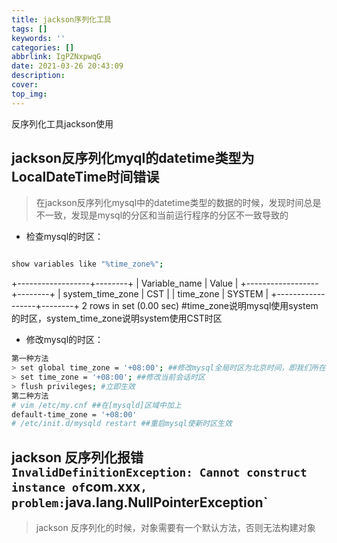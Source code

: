 ```yaml
---
title: jackson序列化工具
tags: []
keywords: ''
categories: []
abbrlink: IgPZNxpwqG
date: 2021-03-26 20:43:09
description:
cover:
top_img:
---
```




反序列化工具jackson使用

## jackson反序列化myql的datetime类型为LocalDateTime时间错误

> 在jackson反序列化mysql中的datetime类型的数据的时候，发现时间总是不一致，发现是mysql的分区和当前运行程序的分区不一致导致的

- 检查mysql的时区：

```bash

show variables like "%time_zone%";

```

+------------------+--------+
| Variable_name  | Value |
+------------------+--------+
| system_time_zone | CST  |
| time_zone    | SYSTEM |
+------------------+--------+
2 rows in set (0.00 sec)
  #time_zone说明mysql使用system的时区，system_time_zone说明system使用CST时区

- 修改mysql的时区：

```bash
第一种方法
> set global time_zone = '+08:00'; ##修改mysql全局时区为北京时间，即我们所在的东8区
> set time_zone = '+08:00'; ##修改当前会话时区
> flush privileges; #立即生效
第二种方法
# vim /etc/my.cnf ##在[mysqld]区域中加上
default-time_zone = '+08:00'
# /etc/init.d/mysqld restart ##重启mysql使新时区生效
```

## jackson 反序列化报错 `InvalidDefinitionException: Cannot construct instance of`com.xxx`, problem:`java.lang.NullPointerException`

> jackson 反序列化的时候，对象需要有一个默认方法，否则无法构建对象
